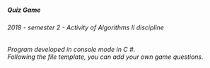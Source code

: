 <h5> Quiz Game <h5>
<h6> 2018 - semester 2 - Activity of Algorithms II discipline <h6>

Program developed in console mode in C #. <br>
Following the file template, you can add your own game questions.
